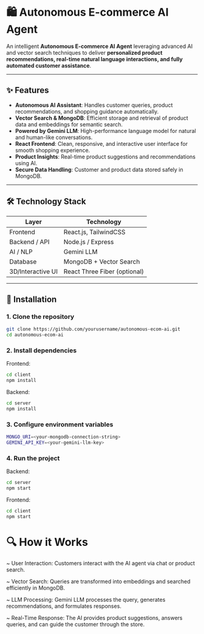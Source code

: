 # 🛍️ Autonomous E-commerce AI Agent

An intelligent **Autonomous E-commerce AI Agent** leveraging advanced AI and vector search techniques to deliver **personalized product recommendations, real-time natural language interactions, and fully automated customer assistance**.


---

## ✨ Features

- **Autonomous AI Assistant**: Handles customer queries, product recommendations, and shopping guidance automatically.  
- **Vector Search & MongoDB**: Efficient storage and retrieval of product data and embeddings for semantic search.  
- **Powered by Gemini LLM**: High-performance language model for natural and human-like conversations.  
- **React Frontend**: Clean, responsive, and interactive user interface for smooth shopping experience.  
- **Product Insights**: Real-time product suggestions and recommendations using AI.  
- **Secure Data Handling**: Customer and product data stored safely in MongoDB.  

---

## 🛠️ Technology Stack

| Layer             | Technology                          |
|------------------|------------------------------------|
| Frontend          | React.js, TailwindCSS               |
| Backend / API     | Node.js / Express                   |
| AI / NLP          | Gemini LLM                          |
| Database          | MongoDB + Vector Search             |
| 3D/Interactive UI | React Three Fiber (optional)        |

---

## 🚀 Installation

### 1. Clone the repository
```bash
git clone https://github.com/yourusername/autonomous-ecom-ai.git
cd autonomous-ecom-ai
```
### 2. Install dependencies

Frontend:
```bash
cd client
npm install
```

Backend:
```bash
cd server
npm install
```
### 3. Configure environment variables
```bash
MONGO_URI=<your-mongodb-connection-string>
GEMINI_API_KEY=<your-gemini-llm-key>
```
### 4. Run the project

Backend:
```bash
cd server
npm start
```

Frontend:
```bash
cd client
npm start
```
# 🔍 How it Works

~ User Interaction: Customers interact with the AI agent via chat or product search.

~ Vector Search: Queries are transformed into embeddings and searched efficiently in MongoDB.

~ LLM Processing: Gemini LLM processes the query, generates recommendations, and formulates responses.

~ Real-Time Response: The AI provides product suggestions, answers queries, and can guide the customer through the store.
